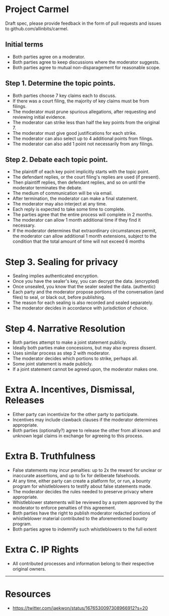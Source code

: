# Project Carmel

Draft spec, please provide feedback in the form of pull requests and issues to github.com/allinbits/carmel.

## Initial terms

 * Both parties agree on a moderator.
 * Both parties agree to keep discussions where the moderator suggests.
 * Both parties agree to mutual non-disparagement for reasonable scope.

## Step 1. Determine the topic points.

 * Both parties choose 7 key claims each to discuss.
 * If there was a court filing, the majority of key claims must be from filings.
 * The moderator must prune spurious allegations, after requesting and reviewing initial evidence.
 * The moderator can strike less than half the key points from the original 7.
 * The moderator must give good justifications for each strike.
 * The moderator can also select up to 4 additional points from filings.
 * The moderator can also add 1 point not necessarily from any filings.

## Step 2. Debate each topic point.

 * The plaintiff of each key point implicitly starts with the topic point.
 * The defendant replies, or the court filing's replies are used (if present).
 * Then plaintiff replies, then defendant replies, and so on until the moderator terminates the debate.
 * The medium of communication will be via email.
 * After termination, the moderator can make a final statement.
 * The moderator may also interject at any time.
 * Each reply is expected to take some time to complete.
 * The parties agree that the entire process will complete in 2 months.
 * The moderator can allow 1 month additional time if they find it necessary.
 * If the moderator determines that extraordinary circumstances permit, the moderator can allow additional 1 month extensions, subject to the condition that the total amount of time will not exceed 6 months

# Step 3. Sealing for privacy

 * Sealing implies authenticated encryption.
 * Once you have the sealer's key, you can decrypt the data. (encrypted)
 * Once unsealed, you know that the sealer sealed the data. (authentic)
 * Each party and the moderator propose portions of the conversation (and files) to seal, or black out, before publishing.
 * The reason for each sealing is also recorded and sealed separately.
 * The moderator decides in accordance with jurisdiction of choice.

# Step 4. Narrative Resolution

 * Both parties attempt to make a joint statement publicly.
 * Ideally both parties make concessions, but may also express dissent.
 * Uses similar process as step 2 with moderator.
 * The moderator decides which portions to strike, perhaps all.
 * Some joint statement is made publicly.
 * If a joint statement cannot be agreed upon, the moderator makes one.

# Extra A. Incentives, Dismissal, Releases

 * Either party can incentivize for the other party to participate.
 * Incentives may include clawback clauses if the moderator determines appropriate.
 * Both parties (optionally?) agree to release the other from all known and unknown legal claims in exchange for agreeing to this process.

# Extra B. Truthfulness

 * False statements may incur penalties: up to 2x the reward for unclear or inaccurate assertions, and up to 5x for deliberate falsehoods.
 * At any time, either party can create a platform for, or run, a bounty
   program for whistleblowers to testify about false statements made.
 * The moderator decides the rules needed to preserve privacy where appropriate.
 * Whistleblower statements will be reviewed by a system approved by the moderator to enforce penalties of this agreement.
 * Both parties have the right to publish moderator redacted portions of
   whistleblower material contributed to the aforementioned bounty program.
 * Both parties agree to indemnify such whistleblowers to the full extent

# Extra C. IP Rights

 * All contributed processes and information belong to their respective original owners.

---------------------------------

# Resources

 * https://twitter.com/jaekwon/status/1676530097308966912?s=20
